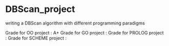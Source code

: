 # DBScan_project
writing a DBScan algorithm with different programming paradigms

Grade for OO project : A+
Grade for GO project :
Grade for PROLOG project :
Grade for SCHEME project :
